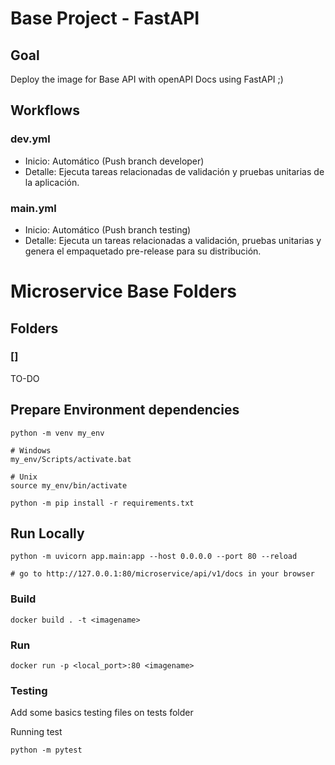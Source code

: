 # Base Project - FastAPI

## Goal
Deploy the image for Base API with openAPI Docs using FastAPI ;)

## Workflows

### dev.yml
- Inicio: Automático (Push branch developer)
- Detalle: Ejecuta tareas relacionadas de validación y pruebas unitarias de la aplicación.

### main.yml
- Inicio: Automático (Push branch testing)
- Detalle: Ejecuta un tareas relacionadas a validación, pruebas unitarias y genera el empaquetado pre-release para su distribución.


# Microservice Base Folders

## Folders

### []
TO-DO

## Prepare Environment dependencies

```
python -m venv my_env

# Windows
my_env/Scripts/activate.bat

# Unix
source my_env/bin/activate

python -m pip install -r requirements.txt

```

## Run Locally

```
python -m uvicorn app.main:app --host 0.0.0.0 --port 80 --reload

# go to http://127.0.0.1:80/microservice/api/v1/docs in your browser
```

### Build

```
docker build . -t <imagename>
```

### Run

```
docker run -p <local_port>:80 <imagename>
```

### Testing

Add some basics testing files on tests folder

Running test
```
python -m pytest
```


